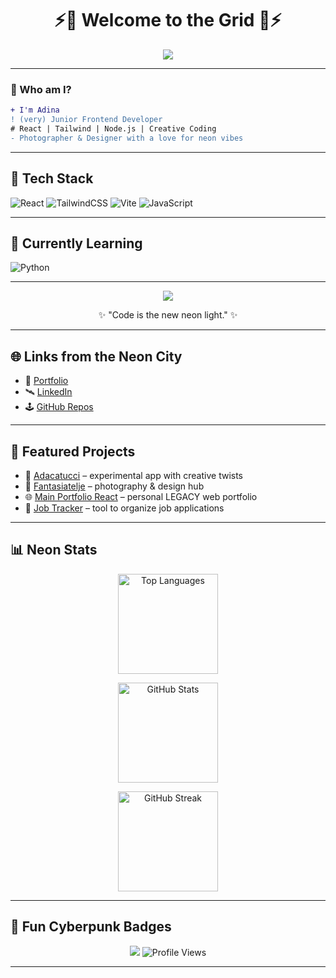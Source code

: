 <h1 align="center">⚡👾 Welcome to the Grid 👾⚡</h1>
<p align="center">
  <img src="https://img.shields.io/badge/Status-Coding%20in%20the%20Neon%20City-ff00ff?style=for-the-badge&logo=github" />
</p>

---

### 🌌 Who am I?
```diff
+ I'm Adina
! (very) Junior Frontend Developer
# React | Tailwind | Node.js | Creative Coding
- Photographer & Designer with a love for neon vibes
```
---

## 🚀 Tech Stack
![React](https://img.shields.io/badge/React-00d8ff?style=for-the-badge&logo=react&logoColor=black)
![TailwindCSS](https://img.shields.io/badge/Tailwind-38b2ac?style=for-the-badge&logo=tailwind-css&logoColor=black)
![Vite](https://img.shields.io/badge/Vite-646CFF?style=for-the-badge&logo=vite&logoColor=FFD62E)
![JavaScript](https://img.shields.io/badge/JavaScript-f7df1e?style=for-the-badge&logo=javascript&logoColor=black)

---

## 🧪 Currently Learning
![Python](https://img.shields.io/badge/Python-3776AB?style=for-the-badge&logo=python&logoColor=white)

---

<p align="center"> <img src="https://img.shields.io/badge/Cyberpunk_Mode-ON-ff00ff?style=for-the-badge&logo=github&logoColor=black" /> </p> <p align="center">✨ "Code is the new neon light." ✨</p>

---

## 🌐 Links from the Neon City
- 🔮 [Portfolio](https://fantasiatelje.se)  
- 🛰 [LinkedIn](https://linkedin.com/in/adadigitalservices)  
- 🕹 [GitHub Repos](https://github.com/eleeira?tab=repositories)  

---

## 💾 Featured Projects
- 🧩 [Adacatucci](https://github.com/eleeira/adacatucci) – experimental app with creative twists  
- 🎨 [Fantasiatelje](https://github.com/eleeira/fantasiatelje) – photography & design hub  
- 🌐 [Main Portfolio React](https://github.com/eleeira/main-portfolio-react) – personal LEGACY web portfolio  
- 📡 [Job Tracker](https://github.com/eleeira/job-tracker) – tool to organize job applications  

---

## 📊 Neon Stats

<div align="center">
    <!-- Top Languages -->
  <img
    height="160"
    src="https://github-readme-stats.vercel.app/api/top-langs/?username=eleeira&layout=compact&theme=tokyonight&hide_border=true"
    alt="Top Languages"
  />

  <!-- GitHub Stats -->
  <img
    height="160"
    src="https://github-readme-stats.vercel.app/api?username=eleeira&show_icons=true&theme=tokyonight&hide_border=true"
    alt="GitHub Stats"
  />

  <!-- Streak -->
  <img
    height="160"
    src="https://streak-stats.demolab.com?user=eleeira&theme=tokyonight&hide_border=true"
    alt="GitHub Streak"
  />

</div>

---

## 🔮 Fun Cyberpunk Badges

<p align="center">

  <!-- Status Badge -->
  <img src="https://img.shields.io/badge/Status-Living%20in%20the%20Neon%20Grid-ff00ff?style=for-the-badge&logo=github&logoColor=black" />

  <!-- Profile Visitor Counter -->
  <img src="https://komarev.com/ghpvc/?username=eleeira&label=Visitors&color=ff00ff&style=for-the-badge" alt="Profile Views" />

</p>

---


